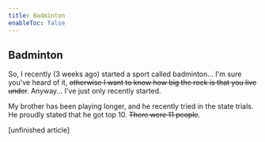 ```yaml
---
title: Badminton
enableToc: false
---
```


## Badminton

So, I recently (3 weeks ago) started a sport called badminton... I'm sure you've heard of it, ~~otherwise I want to know how big the rock is that you live under~~. Anyway... I've just only recently started.

My brother has been playing longer, and he recently tried in the state trials. He proudly stated that he got top 10. ~~There were 11 people~~. 

[unfinished article]
